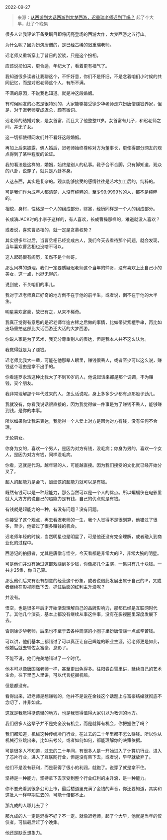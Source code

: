 2022-09-27

> 来源：[从西游到大话西游到大梦西游，迟重瑞老师迟到了吗？](http://mp.weixin.qq.com/s?__biz=MzU3NDc5Nzc0NQ==&mid=2247520472&idx=1&sn=82f939ed24915ed8e14abd99fd7a9962&chksm=fd2e3206ca59bb108f8716487444ecd8b7fb262f70a1d6e054901ec61906651718e69b83e773&scene=27#wechat_redirect)
> 起了个大早，赶了个晚集

很多人让我评论下备受瞩目即将闪亮登场的西游大作，大梦西游之五行山。

为什么呢？因为扮演唐僧的，是已经古稀的迟重瑞老师。

迟老师又重新穿上了昔日的袈裟，只是这个扮相。  

应该说扮如来，更合适，年纪大了，看着更有福气了。  

我知道很多读者让我聊这个，不怀好意，你们不是怀旧，不是念着咱们小时候的共同记忆，而是对迟老师这个人，有所不满。  

不满的原因，不说我也知道。就是冲这段婚姻。

有时候网友的心态是很特别的，大家能够接受徐少华老师走穴扮唐僧赚钱养家，但是，对于迟老师变成迟总，颇有微词。  

迟老师的结婚对象，是女首富，而且大了他整整11岁。女首富有儿子，和迟老师之间，并无子女。  

这一切都使得网友们并不看好这段婚姻。

再加上后来披露，俩人婚后，迟老师始终尊称对方为董事长，更使得部分网友的观点得到了某种程度的论证。  

我的看法是这样的，婚姻，始终是别人的私事。鞋子合不合脚，只有脚知道，观众的八卦，说穿了，就只是八卦本身。  

人这东西，其实是复杂的。观众能够接受的感情往往是艺术加工后的，纯粹的。  

可是我们作为成年人都清楚，人没有纯粹的，至少99.9999%的人，都不是纯粹的。  

相貌，身材，性格是一个人的组成部分，财富，经历同样是一个人的组成部分。  

长成演JACK时的小李子这样的，有人喜欢，长成曹操那样的，难道就没人喜欢？  

或者说，喜欢曹丞相的，就一定是贪慕权势？  

其实很多年过后，当曹丞相已经变成古人，我们今天去看待那个问题，就会发现，当年喜欢曹丞相也没啥不可以。  

这人起码很有阅历，虽然不是个帅哥。  

那么同样的道理，我们一定要质疑迟老师这个当年的帅哥，没有喜欢上比自己小的美女，这一点，也挺无聊的。  

说到底，不关咱们的事儿。  

我对于迟老师真正好奇的地方倒不在于他的前半生，或者说，倒不在于他的大半生。  

明星喜欢富豪，故已有之，从来不稀奇。  

我真正觉得有意思的是迟老师年逾古稀之后做的事情，比如带货紫檀手串，再比如出场重拍这部比大话西游还大话的大梦西游。  

你说人家是为了艺术，我充分尊重别人的表达，但是我本人并不这么认为。  

我觉得就是为了赚钱。  

迟老师比我大一辈，可能在他那辈人眼里，赚钱很丢人，或者至少可以这么说，赚钱这个理由是拿不出手的。

你看连罗永浩这种比我大了不到10岁的人，他说起话来都是那个调调，不为赚钱，交个朋友。  

我非常理解那个年代过来的人，怎么话说呢，身上多多少少都有点那股子劲儿。  

我就没有，你看我说话很直接的，因为我觉得做一件事是为了赚钱不丢人，能够赚到钱，是你的本事。

所以如果你让我来表达，我觉得一个人爱上对方是因为对方有钱，没有任何不合理。  

无论男女。  

你身为女的，喜欢一个男人，是因为对方有钱，没毛病；你身为男的，喜欢一个女人，是因为对方有钱，同样没毛病。  

你看，这就是代沟。越年轻的人，可能越直接。因为我们接受的文化就已经开始分叉了。  

超人的超能力是会飞，蝙蝠侠的超能力就可以是有钱。  

既然有钱可以是一种超能力，那么当然可以是一个人的优点。所以蝙蝠侠在电影里就大大方方的说自己的超能力是有钱，自己的优点就是有钱。

有钱就是超能力的一种，有没有问题？没有问题。  

你接受了这个观点，再去看迟老师的一生，我个人觉得不是很划算，他错过了很多，至少，他错过了很多赚钱的机会。

迟老师年轻的时候，当然明星也是明星了，可是他还没有完全理解，或者融入到商业化的过程中。  

西游记的拍摄者，尤其是唐僧与悟空，今天看都是非常大的IP，非常大腕的明星。  

可是他们并没有通过这部戏赚到多少钱，你像那几个主演，一集只有几十块钱。一共才25集，你自己算。

那么他们后来有没有刻意的经营这个形象，或者说借此发展出属于自己的IP，又或者继续在影视圈做下去，抓住后面的红利主升浪呢？

并没有。

悟空，也是很多年后才开始渐渐理解自己的品牌影响力，那都已经是互联网时代了。其他几个演员，基本上都没有继续从事这件事，没有在影视圈里深度发展下去。

否则徐少华老师，后来也不至于去各种商演的小圈子里扮唐僧赚一点点辛苦钱。

可以讲，他们基本上都错过了可以真正让自己辉煌的职业生涯。迟老师更是如此，他婚后就去辅佐女富豪，息影了。  

不能不说，他们完美地错过了一个时代。  

他本可以像唐国强老师一样，甚至更出色得多。往阳春白雪里讲，延续自己的艺术生命，往下里巴人里讲，可以代言挖掘机嘛。

但是都没有。  

看得出来，迟老师是想赚钱的，他并不是说在金钱这个话题上与富豪结婚就彻底不念叨了，并非如此。

这就是我觉得挺遗憾的地方，也是我觉得值得大家引以为教训的地方。

我们很多人这辈子并不是完全没有机会，而是就算有机会，你把握住了吗？  

我们都知道，机械这种传统冷门行业，在过去的二十年里都不怎么赚钱。所以你从机械行业跳出来，比如去考公，或者如何如何，都能理解你的决策依据。

可是很多人不知道，过去的二十年间，有很多人是一开始进入了计算机行业，进入了芯片行业，进入了互联网行业，但是没有熬下去，或者说，早早就放弃了。  

他们不是没有获利，而是获得了很小的利润，就跑了。说穿了就是拿不住。

坚持是一种能力，坚持拿下去享受到整个行业红利的主升浪，是一种能力。  

你不要光看到很多公司上市，最后楼道里充满了金钱的声音，你还要知道，其实和这批人一样早期进去的，可能十倍都不止。  

那九成的人哪儿去了？  

那九成的人一定是混得不好？不一定。就像迟老师，起了个大早，他就是当年的佼佼者，可惜最后赶了个晚集。  

他还是缺乏想象力。

